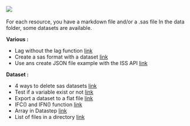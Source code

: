
![](https://support.sas.com/images/SAS_TPTK_logo.gif)
---

For each resource, you have a markdown file and/or a .sas file
In the data folder, some datasets are available.

**Various :**  

 - Lag without the lag function [link](https://github.com/NicoDupont/Resources/blob/master/SAS/Various/lag_without_lag_function.md)
 - Create a sas format with a dataset [link](https://github.com/NicoDupont/Resources/blob/master/SAS/Various/create_format_with_a_dataset.md)
 - Use ans create JSON file example with the ISS API [link](https://github.com/NicoDupont/Resources/blob/master/SAS/Various/use_the_json_format.sas)


**Dataset :**  

- 4 ways to delete sas datasets [link](https://github.com/NicoDupont/Resources/blob/master/SAS/Dataset/delete_dataset.md)
- Test if a variable exist or not [link](https://github.com/NicoDupont/Resources/blob/master/SAS/Dataset/var_exist.md)
- Export a dataset to a flat file [link](https://github.com/NicoDupont/Resources/blob/master/SAS/Dataset/export_dataset_to_a_text_file.sas)
- IFC() and IFN() function [link](https://github.com/NicoDupont/Resources/blob/master/SAS/Snippets/ifc_and_ifn_function.sas)
- Array in Datastep [link](https://github.com/NicoDupont/Resources/blob/master/SAS/Snippets/an_array_in_a_datastep.sas)
- List of files in a directory [link](https://github.com/NicoDupont/Resources/blob/master/SAS/Snippets/list_of_files_in_a_directory.sas)
